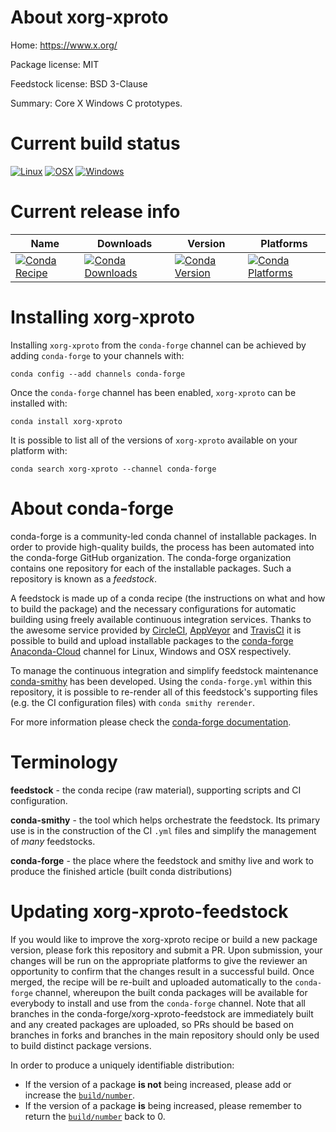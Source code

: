 About xorg-xproto
=================

Home: https://www.x.org/

Package license: MIT

Feedstock license: BSD 3-Clause

Summary: Core X Windows C prototypes.



Current build status
====================

[![Linux](https://img.shields.io/circleci/project/github/conda-forge/xorg-xproto-feedstock/master.svg?label=Linux)](https://circleci.com/gh/conda-forge/xorg-xproto-feedstock)
[![OSX](https://img.shields.io/travis/conda-forge/xorg-xproto-feedstock/master.svg?label=macOS)](https://travis-ci.org/conda-forge/xorg-xproto-feedstock)
[![Windows](https://img.shields.io/appveyor/ci/conda-forge/xorg-xproto-feedstock/master.svg?label=Windows)](https://ci.appveyor.com/project/conda-forge/xorg-xproto-feedstock/branch/master)

Current release info
====================

| Name | Downloads | Version | Platforms |
| --- | --- | --- | --- |
| [![Conda Recipe](https://img.shields.io/badge/recipe-xorg--xproto-green.svg)](https://anaconda.org/conda-forge/xorg-xproto) | [![Conda Downloads](https://img.shields.io/conda/dn/conda-forge/xorg-xproto.svg)](https://anaconda.org/conda-forge/xorg-xproto) | [![Conda Version](https://img.shields.io/conda/vn/conda-forge/xorg-xproto.svg)](https://anaconda.org/conda-forge/xorg-xproto) | [![Conda Platforms](https://img.shields.io/conda/pn/conda-forge/xorg-xproto.svg)](https://anaconda.org/conda-forge/xorg-xproto) |

Installing xorg-xproto
======================

Installing `xorg-xproto` from the `conda-forge` channel can be achieved by adding `conda-forge` to your channels with:

```
conda config --add channels conda-forge
```

Once the `conda-forge` channel has been enabled, `xorg-xproto` can be installed with:

```
conda install xorg-xproto
```

It is possible to list all of the versions of `xorg-xproto` available on your platform with:

```
conda search xorg-xproto --channel conda-forge
```


About conda-forge
=================

conda-forge is a community-led conda channel of installable packages.
In order to provide high-quality builds, the process has been automated into the
conda-forge GitHub organization. The conda-forge organization contains one repository
for each of the installable packages. Such a repository is known as a *feedstock*.

A feedstock is made up of a conda recipe (the instructions on what and how to build
the package) and the necessary configurations for automatic building using freely
available continuous integration services. Thanks to the awesome service provided by
[CircleCI](https://circleci.com/), [AppVeyor](https://www.appveyor.com/)
and [TravisCI](https://travis-ci.org/) it is possible to build and upload installable
packages to the [conda-forge](https://anaconda.org/conda-forge)
[Anaconda-Cloud](https://anaconda.org/) channel for Linux, Windows and OSX respectively.

To manage the continuous integration and simplify feedstock maintenance
[conda-smithy](https://github.com/conda-forge/conda-smithy) has been developed.
Using the ``conda-forge.yml`` within this repository, it is possible to re-render all of
this feedstock's supporting files (e.g. the CI configuration files) with ``conda smithy rerender``.

For more information please check the [conda-forge documentation](https://conda-forge.org/docs/).

Terminology
===========

**feedstock** - the conda recipe (raw material), supporting scripts and CI configuration.

**conda-smithy** - the tool which helps orchestrate the feedstock.
                   Its primary use is in the construction of the CI ``.yml`` files
                   and simplify the management of *many* feedstocks.

**conda-forge** - the place where the feedstock and smithy live and work to
                  produce the finished article (built conda distributions)


Updating xorg-xproto-feedstock
==============================

If you would like to improve the xorg-xproto recipe or build a new
package version, please fork this repository and submit a PR. Upon submission,
your changes will be run on the appropriate platforms to give the reviewer an
opportunity to confirm that the changes result in a successful build. Once
merged, the recipe will be re-built and uploaded automatically to the
`conda-forge` channel, whereupon the built conda packages will be available for
everybody to install and use from the `conda-forge` channel.
Note that all branches in the conda-forge/xorg-xproto-feedstock are
immediately built and any created packages are uploaded, so PRs should be based
on branches in forks and branches in the main repository should only be used to
build distinct package versions.

In order to produce a uniquely identifiable distribution:
 * If the version of a package **is not** being increased, please add or increase
   the [``build/number``](https://conda.io/docs/user-guide/tasks/build-packages/define-metadata.html#build-number-and-string).
 * If the version of a package **is** being increased, please remember to return
   the [``build/number``](https://conda.io/docs/user-guide/tasks/build-packages/define-metadata.html#build-number-and-string)
   back to 0.
